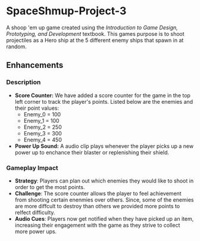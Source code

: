 # SpaceShmup-Project-3
A shoop 'em up game created using the *Introduction to Game Design, Prototyping, and Development* textbook. This games purpose is to shoot projectiles as a Hero ship at the 5 different enemy ships that spawn in at random.

## Enhancements

### Description
- **Score Counter:** We have added a score counter for the game in the top left corner to track the player's points. Listed below are the enemies and their point values:
  - Enemy_0 = 100
  - Enemy_1 = 100
  - Enemy_2 = 250
  - Enemy_3 = 300
  - Enemy_4 = 450
- **Power Up Sound:** A audio clip plays whenever the player picks up a new power up to enchance their blaster or replenishing their shield.

### Gameplay Impact
- **Strategy**: Players can plan out which enemies they would like to shoot in order to get the most points.
- **Challenge**: The score counter allows the player to feel achievement from shooting certain enenmies over others. Since, some of the enemies are more diffcult to destroy than others we provided more points to relfect difficulty.
- **Audio Cues**: Players now get notified when they have picked up an item, increasing their engagement with the game as they strive to collect more power ups.

